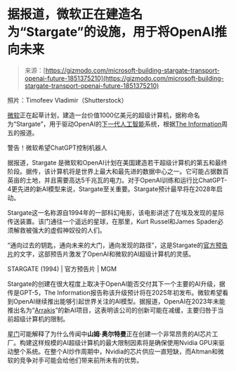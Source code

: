 <!--yml

category: 未分类

date: 2024-05-29 12:45:45

-->

# 据报道，微软正在建造名为“Stargate”的设施，用于将OpenAI推向未来

> 来源：[https://gizmodo.com/microsoft-building-stargate-transport-openai-future-1851375210](https://gizmodo.com/microsoft-building-stargate-transport-openai-future-1851375210)

照片：Timofeev Vladimir（Shutterstock）

[微软](https://gizmodo.com/microsoft-ai-copilot-chatbot-response-suicide-joker-1851305274)正在起草计划，建造一台价值1000亿美元的超级计算机，据称命名为“Stargate”，用于驱动OpenAI的[下一代人工智能](https://gizmodo.com/sam-altman-also-thinks-chatgpt-kinda-sucks-openai-1851345956)系统，根据[The Information](https://www.theinformation.com/articles/microsoft-and-openai-plot-100-billion-stargate-ai-supercomputer?rc=5xvgzc)周五的报道。

警告！微软希望ChatGPT控制机器人

<track kind="captions" label="English" src="https://kinja.com/api/videoupload/caption/19324.vtt" srclang="en">

据报道，Stargate 是微软和OpenAI计划在美国建造若干超级计算机的第五和最终阶段。据传，该计算机将是世界上最大和最先进的数据中心之一。它可能占据数百英亩的土地，并且需要高达5千兆瓦的电力。对于OpenAI训练和运行比ChatGPT-4更先进的新AI模型来说，Stargate至关重要。Stargate预计最早将在2028年启动。

Stargate这一名称源自1994年的一部科幻电影，该电影讲述了在埃及发现的星际传送装置。该门通往一个遥远的星球，在那里，Kurt Russel和James Spader必须解救被强大的虚假神奴役的人们。

“通向过去的钥匙，通向未来的大门，通向发现的路径”，这是Stargate的[官方预告片](https://www.youtube.com/watch?v=c3sgzrgpn8s&themeRefresh=1)的文字，这部预告片激发了OpenAI和微软的AI超级计算机的灵感。

STARGATE (1994) | 官方预告片 | MGM

Stargate的创建在很大程度上取决于OpenAI能否交付其下一个主要的AI升级，据传是GPT-5，The Information报告称该升级预计将在2025年初发布。微软希望看到OpenAI继续推出能够引起世界关注的AI模型。据报道，OpenAI在2023年未能推出名为“[Arrakis](https://www.theinformation.com/articles/openai-dropped-work-on-new-arrakis-ai-model-in-rare-setback?rc=5xvgzc)”的新AI项目，这表明该公司的创新可能在减缓，主要归咎于当前超级计算机的限制。

[星门](https://gizmodo.com/sam-altman-openai-chips-investment-1851243189)可能解释了为什么传闻中**山姆·奥尔特曼**正在创建一个非常昂贵的AI芯片工厂。构建这样规模的AI超级计算机的最大限制因素将是确保使用Nvidia GPU来驱动整个系统。在整个AI炒作周期中，Nvidia的芯片供应一直短缺，而Altman和微软的竞争对手可能会给他们带来前所未有的优势。
